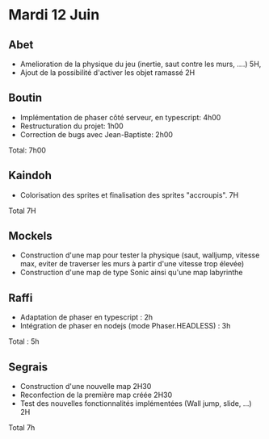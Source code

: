 # Mardi 12 Juin

Abet
----
- Amelioration de la physique du jeu (inertie, saut contre les murs, ....) 5H,
- Ajout de la possibilité d'activer les objet ramassé 2H

Boutin
------
- Implémentation de phaser côté serveur, en typescript: 4h00
- Restructuration du projet: 1h00
- Correction de bugs avec Jean-Baptiste: 2h00

Total: 7h00


Kaindoh
-------
- Colorisation des sprites et finalisation des sprites "accroupis". 7H

Total 7H

Mockels
-------
- Construction d'une map pour tester la physique (saut, walljump, vitesse max, eviter de traverser les murs à partir d'une vitesse trop élevée)
- Construction d'une map de type Sonic ainsi qu'une map labyrinthe


Raffi
-----
- Adaptation de phaser en typescript : 2h
- Intégration de phaser en nodejs (mode Phaser.HEADLESS) : 3h

Total : 5h

Segrais
-------
- Construction d'une nouvelle map 2H30
- Reconfection de la première map créée 2H30
- Test des nouvelles fonctionnalités implémentées (Wall jump, slide, ...) 2H

Total 7h
